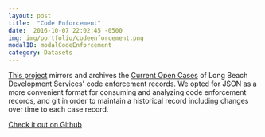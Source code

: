 ```yaml
---
layout: post
title:  "Code Enforcement"
date:  2016-10-07 22:02:45 -0500
img: img/portfolio/codeenforcement.png
modalID: modalCodeEnforcement
category: Datasets
---
```


[This project][code-enforcement-archive] mirrors and archives the [Current Open Cases](http://www.lbds.info/neighborhood_services/code_enforcement/current_open_cases.asp) of Long Beach Development Services' code enforcement records. We opted for JSON as a more convenient format for consuming and analyzing code enforcement records, and git in order to maintain a historical record including changes over time to each case record.

<a href="https://github.com/HackLB/code_enforcement"><span class="fa fa-github"></span> Check it out on Github</a>

[code-enforcement-archive]: https://github.com/HackLB/code_enforcement